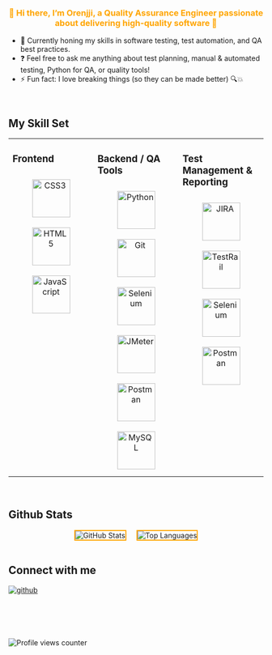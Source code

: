 ### <div align="center" style="color: #FFA500;">👋 Hi there, I’m Orenjji, a Quality Assurance Engineer passionate about delivering high-quality software 🧪</div>

* 🌱 Currently honing my skills in software testing, test automation, and QA best practices.
* ❓ Feel free to ask me anything about test planning, manual & automated testing, Python for QA, or quality tools!
* ⚡ Fun fact: I love breaking things (so they can be made better) 🔍💥

<br/>  

## My Skill Set

<table><tr><td valign="top" width="33%">

### Frontend

<div align="center">  
<a href="https://www.w3schools.com/css/" target="_blank"><img style="margin: 10px" src="https://profilinator.rishav.dev/skills-assets/css3-original-wordmark.svg" alt="CSS3" height="75" /></a>  
<a href="https://en.wikipedia.org/wiki/HTML5" target="_blank"><img style="margin: 10px" src="https://profilinator.rishav.dev/skills-assets/html5-original-wordmark.svg" alt="HTML5" height="75" /></a> 
<a href="https://www.javascript.com/" target="_blank"><img style="margin: 10px" src="https://profilinator.rishav.dev/skills-assets/javascript-original.svg" alt="JavaScript" height="75" /></a>
</div>

</td><td valign="top" width="33%">

### Backend / QA Tools

<div align="center">  
<a href="https://www.python.org/" target="_blank"><img style="margin: 10px" src="https://profilinator.rishav.dev/skills-assets/python-original.svg" alt="Python" height="75" /></a>  
<a href="https://github.com/" target="_blank"><img style="margin: 10px" src="https://profilinator.rishav.dev/skills-assets/git-scm-icon.svg" alt="Git" height="75" /></a>    
<a href="https://www.selenium.dev/" target="_blank"><img style="margin: 10px" src="https://profilinator.rishav.dev/skills-assets/selenium.svg" alt="Selenium" height="75" /></a>  
<a href="https://jmeter.apache.org/" target="_blank"><img style="margin: 10px" src="https://profilinator.rishav.dev/skills-assets/apache_jmeter.svg" alt="JMeter" height="75" /></a>  
<a href="https://www.postman.com/" target="_blank"><img style="margin: 10px" src="https://profilinator.rishav.dev/skills-assets/postman-icon.svg" alt="Postman" height="75" /></a>  
<a href="https://www.mysql.com/" target="_blank"><img style="margin: 10px" src="https://profilinator.rishav.dev/skills-assets/mysql-original-wordmark.svg" alt="MySQL" height="75" /></a>  
</div>

</td><td valign="top" width="33%">

### Test Management & Reporting

<div align="center">  
<a href="https://www.atlassian.com/software/jira" target="_blank"><img style="margin: 10px" src="https://profilinator.rishav.dev/skills-assets/jira.svg" alt="JIRA" height="75" /></a>  
<a href="https://www.testrail.com/" target="_blank"><img style="margin: 10px" src="https://profilinator.rishav.dev/skills-assets/testrail.png" alt="TestRail" height="75" /></a>  
<a href="https://www.selenium.dev/" target="_blank"><img style="margin: 10px" src="https://profilinator.rishav.dev/skills-assets/selenium.svg" alt="Selenium" height="75" /></a>  
<a href="https://www.postman.com/" target="_blank"><img style="margin: 10px" src="https://profilinator.rishav.dev/skills-assets/postman-icon.svg" alt="Postman" height="75" /></a>  
</div>

</td></tr></table>  

<br/>  

## Github Stats

<div align="center" style="display: flex; justify-content: center; gap: 20px;">
  <img src="https://github-readme-stats.vercel.app/api?username=Orenjji&show_icons=true&count_private=true&hide_border=true&bg_color=00000000" alt="GitHub Stats" style="border: 2px solid #FFA500;" />
  <img src="https://github-readme-stats.vercel.app/api/top-langs/?username=Orenjji&hide_border=true&layout=compact&bg_color=00000000" alt="Top Languages" style="border: 2px solid #FFA500;" />
</div>  

<br/> 

## Connect with me

<a href="https://github.com/Orenjji" target="_blank">
<img src="https://img.shields.io/badge/github-%2324292e.svg?&style=for-the-badge&logo=github&logoColor=white" alt="github" style="margin-bottom: 5px;" />
</a>   

<br/> 
<br/> 
<br/>
<br/>
<br/>

![Profile views counter](https://komarev.com/ghpvc/?username=Orenjji&\&style=flat-square) <br/> <br />
